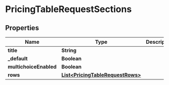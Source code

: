 

# PricingTableRequestSections


## Properties

Name | Type | Description | Notes
------------ | ------------- | ------------- | -------------
**title** | **String** |  |  [optional]
**_default** | **Boolean** |  |  [optional]
**multichoiceEnabled** | **Boolean** |  |  [optional]
**rows** | [**List&lt;PricingTableRequestRows&gt;**](PricingTableRequestRows.md) |  |  [optional]



